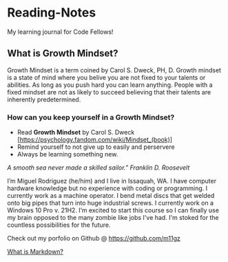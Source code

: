 # Reading-Notes 
My learning journal for Code Fellows!

## What is Growth Mindset? ##

Growth Mindset is a term coined by Carol S. Dweck, PH, D. Growth mindset is a state of mind where you belive you are not fixed to your talents or abilities. As long as you push hard you can learn anything. People with a fixed mindset are not as likely to succeed believing that their talents are inherently predetermined. 

### How can you keep yourself in a Growth Mindset? ###
- Read **Growth Mindset** by Carol S. Dweck [https://psychology.fandom.com/wiki/Mindset_(book)]
- Remind yourself to not give up to easily and perservere
- Always be learning something new. 

*A smooth sea never made a skilled sailor.” Franklin D. Roosevelt*



I’m Miguel Rodriguez (he/him) and I live in Issaquah, WA.  I have computer hardware knowledge but no experience with coding or programming. I currently work as a machine operator. I bend metal discs that get welded onto big pipes that turn into huge industrial screws. I currently work on a Windows 10 Pro v. 21H2. I’m excited to start this course so I can finally use my brain opposed to the many zombie like jobs I've had. I'm stoked for the countless possibilities for the future.

Check out my porfolio on Github 
@ https://github.com/m11gz

 
[What is Markdown?](https://m11gz.github.io/reading.notes/markdown.md)
